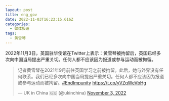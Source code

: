 ```yaml
---
layout: post
title: eng_gov
date: 2022-11-03T16:23:15.616Z
categories:
  - 媒体报道
tags:
  - 黄雪琴
---
```

2﻿022年11月3日，英国驻华使馆在Twitter上表示：黄雪琴被拘留后，英国已经多次向中国当局提出严重关切。任何人都不应该因为报道或参与运动而被拘留。

<blockquote class="twitter-tweet"><p lang="zh" dir="ltr">记者黄雪琴在2021年9月前往英国学习之前被拘留。此后，她与外界没有任何联系。我们已经多次向中国当局提出严重关切。任何人都不应该因为报道或参与运动而被拘留。<a href="https://twitter.com/hashtag/EndImpunity?src=hash&amp;ref_src=twsrc%5Etfw">#EndImpunity</a> <a href="https://t.co/yVZqWeVbHg">https://t.co/yVZqWeVbHg</a></p>&mdash; UK in China 🇬🇧 (@ukinchina) <a href="https://twitter.com/ukinchina/status/1588021173916426242?ref_src=twsrc%5Etfw">November 3, 2022</a></blockquote> <script async src="https://platform.twitter.com/widgets.js" charset="utf-8"></script>